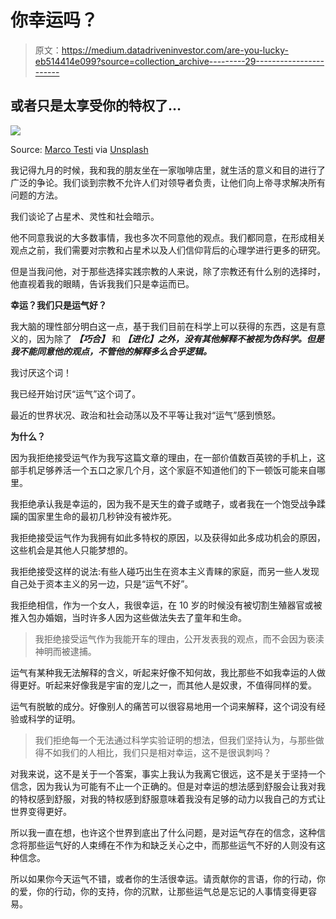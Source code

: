 # 你幸运吗？

> 原文：<https://medium.datadriveninvestor.com/are-you-lucky-eb514414e099?source=collection_archive---------29----------------------->

## 或者只是太享受你的特权了…

![](img/455e2cecc4363eb74a0f0071ae5b77ae.png)

Source: [Marco Testi](https://unsplash.com/@_marcotesti) via [Unsplash](https://www.google.com/search?client=safari&rls=en&q=unsplash&ie=UTF-8&oe=UTF-8)

我记得九月的时候，我和我的朋友坐在一家咖啡店里，就生活的意义和目的进行了广泛的争论。我们谈到宗教不允许人们对领导者负责，让他们向上帝寻求解决所有问题的方法。

我们谈论了占星术、灵性和社会暗示。

他不同意我说的大多数事情，我也多次不同意他的观点。我们都同意，在形成相关观点之前，我们需要对宗教和占星术以及人们信仰背后的心理学进行更多的研究。

但是当我问他，对于那些选择实践宗教的人来说，除了宗教还有什么别的选择时，他直视着我的眼睛，告诉我我们只是幸运而已。

**幸运？我们只是运气好？**

我大脑的理性部分明白这一点，基于我们目前在科学上可以获得的东西，这是有意义的，因为除了 ***【巧合】*** 和 ***【进化】之外，没有其他解释不被视为伪科学。但是我不能同意他的观点，不管他的解释多么合乎逻辑。***

我讨厌这个词！

我已经开始讨厌“运气”这个词了。

最近的世界状况、政治和社会动荡以及不平等让我对“运气”感到愤怒。

**为什么？**

因为我拒绝接受运气作为我写这篇文章的理由，在一部价值数百英镑的手机上，这部手机足够养活一个五口之家几个月，这个家庭不知道他们的下一顿饭可能来自哪里。

我拒绝承认我是幸运的，因为我不是天生的聋子或瞎子，或者我在一个饱受战争蹂躏的国家里生命的最初几秒钟没有被炸死。

我拒绝接受运气作为我拥有如此多特权的原因，以及获得如此多成功机会的原因，这些机会是其他人只能梦想的。

我拒绝接受这样的说法:有些人碰巧出生在资本主义青睐的家庭，而另一些人发现自己处于资本主义的另一边，只是“运气不好”。

我拒绝相信，作为一个女人，我很幸运，在 10 岁的时候没有被切割生殖器官或被推入包办婚姻，当时许多人因为这些做法失去了童年和生命。

> 我拒绝接受运气作为我能开车的理由，公开发表我的观点，而不会因为亵渎神明而被逮捕。

运气有某种我无法解释的含义，听起来好像不知何故，我比那些不如我幸运的人做得更好。听起来好像我是宇宙的宠儿之一，而其他人是奴隶，不值得同样的爱。

运气有脱敏的成分。好像别人的痛苦可以很容易地用一个词来解释，这个词没有经验或科学的证明。

> 我们拒绝每一个无法通过科学实验证明的想法，但我们坚持认为，与那些做得不如我们的人相比，我们只是相对幸运，这不是很讽刺吗？

对我来说，这不是关于一个答案，事实上我认为我离它很远，这不是关于坚持一个信念，因为我认为可能有不止一个正确的。但是对幸运的想法感到舒服会让我对我的特权感到舒服，对我的特权感到舒服意味着我没有足够的动力以我自己的方式让世界变得更好。

所以我一直在想，也许这个世界到底出了什么问题，是对运气存在的信念，这种信念将那些运气好的人束缚在不作为和缺乏关心之中，而那些运气不好的人则没有这种信念。

所以如果你今天运气不错，或者你的生活很幸运。请贡献你的言语，你的行动，你的爱，你的行动，你的支持，你的沉默，让那些运气总是忘记的人事情变得更容易。
